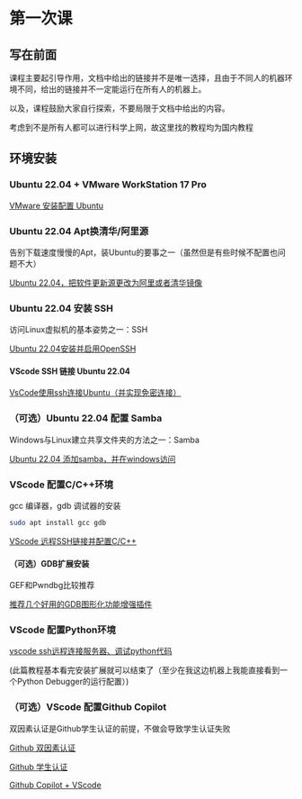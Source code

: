 # 第一次课
## 写在前面
课程主要起引导作用，文档中给出的链接并不是唯一选择，且由于不同人的机器环境不同，给出的链接并不一定能运行在所有人的机器上。

以及，课程鼓励大家自行探索，不要局限于文档中给出的内容。

考虑到不是所有人都可以进行科学上网，故这里找的教程均为国内教程

## 环境安装
### Ubuntu 22.04 + VMware WorkStation 17 Pro


[VMware 安装配置 Ubuntu](https://blog.csdn.net/m0_70885101/article/details/137694608)

### Ubuntu 22.04 Apt换清华/阿里源

告别下载速度慢慢的Apt，装Ubuntu的要事之一（虽然但是有些时候不配置也问题不大）

[Ubuntu 22.04，把软件更新源更改为阿里或者清华镜像](https://blog.csdn.net/cwjcw81/article/details/139604268)

### Ubuntu 22.04 安装 SSH

访问Linux虚拟机的基本姿势之一：SSH

[Ubuntu 22.04安装并启用OpenSSH](https://cn.linux-console.net/?p=14853)

#### VScode SSH 链接 Ubuntu 22.04

[VsCode使用ssh连接Ubuntu（并实现免密连接）](https://blog.csdn.net/qq_47771099/article/details/134477508)

### （可选）Ubuntu 22.04 配置 Samba

Windows与Linux建立共享文件夹的方法之一：Samba

[Ubuntu 22.04 添加samba，并在windows访问](https://blog.csdn.net/wkd_007/article/details/128908085)


### VScode 配置C/C++环境

gcc 编译器，gdb 调试器的安装
```bash
sudo apt install gcc gdb
```
[VScode 远程SSH链接并配置C/C++](https://blog.csdn.net/QCZL_CC/article/details/141785594)

#### （可选）GDB扩展安装

GEF和Pwndbg比较推荐

[推荐几个好用的GDB图形化功能增强插件](https://www.cnblogs.com/liuhanxu/p/17011775.html)

### VScode 配置Python环境

[vscode ssh远程连接服务器、调试python代码](https://blog.csdn.net/weixin_41650348/article/details/120315582)

(此篇教程基本看完安装扩展就可以结束了（至少在我这边机器上我能直接看到一个Python Debugger的运行配置）)

### （可选）VScode 配置Github Copilot

双因素认证是Github学生认证的前提，不做会导致学生认证失败

[Github 双因素认证](https://www.cnblogs.com/johnnyzen/p/17880870.html)

[Github 学生认证](https://blog.csdn.net/cbetula/article/details/130276152)

[Github Copilot + VScode](https://blog.csdn.net/wtyuong/article/details/138155438)




